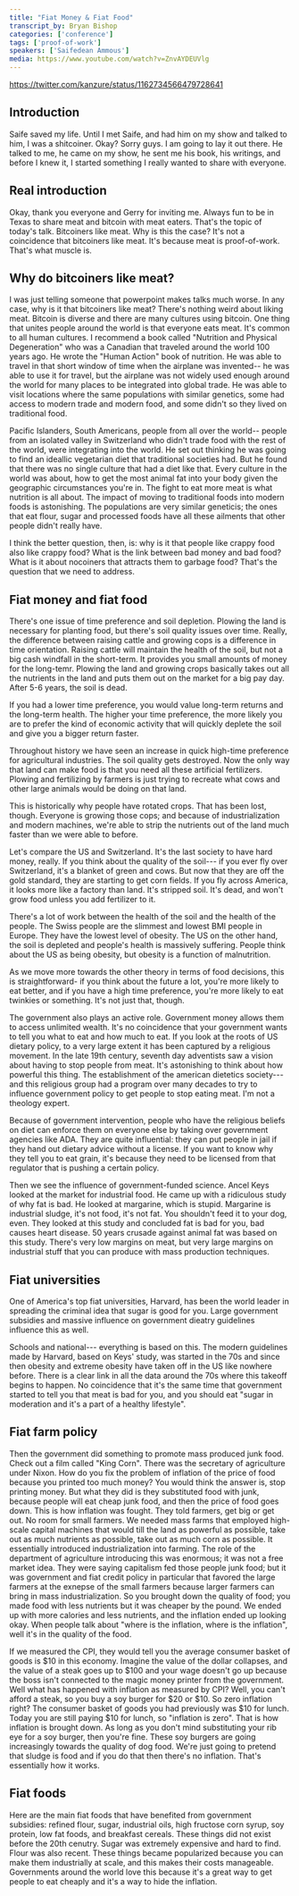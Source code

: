 ```yaml
---
title: "Fiat Money & Fiat Food"
transcript_by: Bryan Bishop
categories: ['conference']
tags: ['proof-of-work']
speakers: ['Saifedean Ammous']
media: https://www.youtube.com/watch?v=ZnvAYDEUVlg
---
```

<https://twitter.com/kanzure/status/1162734566479728641>

## Introduction

Saife saved my life. Until I met Saife, and had him on my show and talked to him, I was a shitcoiner. Okay? Sorry guys. I am going to lay it out there. He talked to me, he came on my show, he sent me his book, his writings, and before I knew it, I started something I really wanted to share with everyone.

## Real introduction

Okay, thank you everyone and Gerry for inviting me. Always fun to be in Texas to share meat and bitcoin with meat eaters. That's the topic of today's talk. Bitcoiners like meat. Why is this the case? It's not a coincidence that bitcoiners like meat. It's because meat is proof-of-work. That's what muscle is.

## Why do bitcoiners like meat?

I was just telling someone that powerpoint makes talks much worse. In any case, why is it that bitcoiners like meat? There's nothing weird about liking meat. Bitcoin is diverse and there are many cultures using bitcoin. One thing that unites people around the world is that everyone eats meat. It's common to all human cultures. I recommend a book called "Nutrition and Physical Degeneration" who was a Canadian that traveled around the world 100 years ago. He wrote the "Human Action" book of nutrition. He was able to travel in that short window of time when the airplane was invented-- he was able to use it for travel, but the airplane was not widely used enough around the world for many places to be integrated into global trade. He was able to visit locations where the same populations with similar genetics, some had access to modern trade and modern food, and some didn't so they lived on traditional food.

Pacific Islanders, South Americans, people from all over the world-- people from an isolated valley in Switzerland who didn't trade food with the rest of the world, were integrating into the world. He set out thinking he was going to find an ideallic vegetarian diet that traditional societies had. But he found that there was no single culture that had a diet like that. Every culture in the world was about, how to get the most animal fat into your body given the geographic circumstances you're in. The fight to eat more meat is what nutrition is all about. The impact of moving to traditional foods into modern foods is astonishing. The populations are very similar geneticis; the ones that eat flour, sugar and processed foods have all these ailments that other people didn't really have.

I think the better question, then, is: why is it that people like crappy food also like crappy food? What is the link between bad money and bad food? What is it about nocoiners that attracts them to garbage food? That's the question that we need to address.

## Fiat money and fiat food

There's one issue of time preference and soil depletion. Plowing the land is necessary for planting food, but there's soil quality issues over time. Really, the difference between raising cattle and growing cops is a difference in time orientation. Raising cattle will maintain the health of the soil, but not a big cash windfall in the short-term. It provides you small amounts of money for the long-temr. Plowing the land and growing crops basically takes out all the nutrients in the land and puts them out on the market for a big pay day. After 5-6 years, the soil is dead.

If you had a lower time preference, you would value long-term returns and the long-term health. The higher your time preference, the more likely you are to prefer the kind of economic activity that will quickly deplete the soil and give you a bigger return faster.

Throughout history we have seen an increase in quick high-time preference for agricultural industries. The soil quality gets destroyed. Now the only way that land can make food is that you need all these artificial fertilizers. Plowing and fertilizing by farmers is just trying to recreate what cows and other large animals would be doing on that land.

This is historically why people have rotated crops. That has been lost, though. Everyone is growing those cops; and because of industrialization and modern machines, we're able to strip the nutrients out of the land much faster than we were able to before.

Let's compare the US and Switzerland. It's the last society to have hard money, really. If you think about the quality of the soil--- if you ever fly over Switzerland, it's a blanket of green and cows. But now that they are off the gold standard, they are starting to get corn fields. If you fly across America, it looks more like a factory than land. It's stripped soil. It's dead, and won't grow food unless you add fertilizer to it.

There's a lot of work between the health of the soil and the health of the people. The Swiss people are the slimmest and lowest BMI people in Europe. They have the lowest level of obesity. The US on the other hand, the soil is depleted and people's health is massively suffering. People think about the US as being obesity, but obesity is a function of malnutrition.

As we move more towards the other theory in terms of food decisions, this is straightforward- if you think about the future a lot, you're more likely to eat better, and if you have a high time preference, you're more likely to eat twinkies or something. It's not just that, though.

The government also plays an active role. Government money allows them to access unlimited wealth. It's no coincidence that your government wants to tell you what to eat and how much to eat. If you look at the roots of US dietary policy, to a very large extent it has been captured by a religious movement. In the late 19th century, seventh day adventists saw a vision about having to stop people from meat. It's astonishing to think about how powerful this thing. The establishment of the american dietetics society--- and this religious group had a program over many decades to try to influence government policy to get people to stop eating meat. I'm not a theology expert.

Because of government intervention, people who have the religious beliefs on diet can enforce them on everyone else by taking over government agencies like ADA. They are quite influential: they can put people in jail if they hand out dietary advice without a license. If you want to know why they tell you to eat grain, it's because they need to be licensed from that regulator that is pushing a certain policy.

Then we see the influence of government-funded science. Ancel Keys looked at the market for industrial food. He came up with a ridiculous study of why fat is bad. He looked at margarine, which is stupid. Margarine is industrial sludge, it's not food, it's not fat. You shouldn't feed it to your dog, even. They looked at this study and concluded fat is bad for you, bad causes heart disease. 50 years crusade against animal fat was based on this study. There's very low margins on meat, but very large margins on industrial stuff that you can produce with mass production techniques.

## Fiat universities

One of America's top fiat universities, Harvard, has been the world leader in spreading the criminal idea that sugar is good for you. Large government subsidies and massive influence on government dieatry guidelines influence this as well.

Schools and national--- everything is based on this. The modern guidelines made by Harvard, based on Keys' study, was started in the 70s and since then obesity and extreme obesity have taken off in the US like nowhere before. There is a clear link in all the data around the 70s where this takeoff begins to happen. No coincidence that it's the same time that government started to tell you that meat is bad for you, and you should eat "sugar in moderation and it's a part of a healthy lifestyle".

## Fiat farm policy

Then the government did something to promote mass produced junk food. Check out a film called "King Corn". There was the secretary of agriculture under Nixon. How do you fix the problem of inflation of the price of food because you printed too much money? You would think the answer is, stop printing money. But what they did is they substituted food with junk, because people will eat cheap junk food, and then the price of food goes down. This is how inflation was fought. They told farmers, get big or get out. No room for small farmers. We needed mass farms that employed high-scale capital machines that would till the land as powerful as possible, take out as much nutrients as possible, take out as much corn as possible. It essentially introduced industrialization into farming. The role of the department of agriculture introducing this was enormous; it was not a free market idea. They were saying capitalism fed those people junk food; but it was government and fiat credit policy in particular that favored the large farmers at the exnepse of the small farmers because larger farmers can bring in mass industrialization. So you brought down the quality of food; you made food with less nutrients but it was cheaper by the pound. We ended up with more calories and less nutrients, and the inflation ended up looking okay. When people talk about "where is the inflation, where is the inflation", well it's in the quality of the food.

If we measured the CPI, they would tell you the average consumer basket of goods is $10 in this economy. Imagine the value of the dollar collapses, and the value of a steak goes up to $100 and your wage doesn't go up because the boss isn't connected to the magic money printer from the government. Well what has happened with inflation as measured by CPI? Well, you can't afford a steak, so you buy a soy burger for $20 or $10. So zero inflation right? The consumer basket of goods you had previously was $10 for lunch. Today you are still paying $10 for lunch, so "inflation is zero". That is how inflation is brought down. As long as you don't mind substituting your rib eye for a soy burger, then you're fine. These soy burgers are going increasingly towards the quality of dog food. We're just going to pretend that sludge is food and if you do that then there's no inflation. That's essentially how it works.

## Fiat foods

Here are the main fiat foods that have benefited from government subsidies: refined flour, sugar, industrial oils, high fructose corn syrup, soy protein, low fat foods, and breakfast cereals. These things did not exist before the 20th cenutry. Sugar was extremely expensive and hard to find. Flour was also recent. These things became popularized because you can make them industrially at scale, and this makes their costs manageable. Governments around the world love this because it's a great way to get people to eat cheaply and it's a way to hide the inflation.






